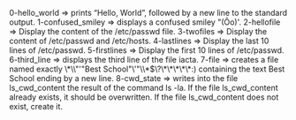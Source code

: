 0-hello_world => prints “Hello, World”, followed by a new line to the standard output.
1-confused_smiley => displays a confused smiley "(Ôo)'.
2-hellofile => Display the content of the /etc/passwd file.
3-twofiles => Display the content of /etc/passwd and /etc/hosts.
4-lastlines => Display the last 10 lines of /etc/passwd.
5-firstlines => Display the first 10 lines of /etc/passwd.
6-third_line => displays the third line of the file iacta.
7-file => creates a file named exactly \\\*\\\\"'\"Best School\"\\'"\\\\\*\$\\\?\\\*\\\*\\\*\\\*\\\*\:\) containing the text Best School ending by a new line.
8-cwd_state => writes into the file ls_cwd_content the result of the command ls -la. If the file ls_cwd_content already exists, it should be overwritten. If the file ls_cwd_content does not exist, create it.

